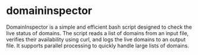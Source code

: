 # domaininspector
DomainInspector is a simple and efficient bash script designed to check the live status of domains. The script reads a list of domains from an input file, verifies their availability using curl, and logs the live domains to an output file. It supports parallel processing to quickly handle large lists of domains.

